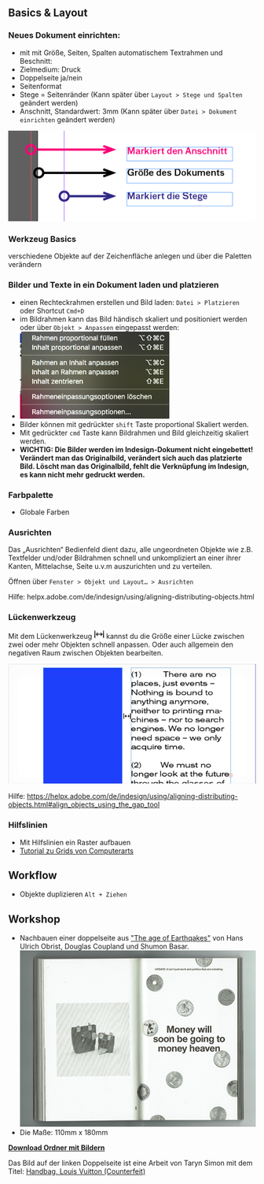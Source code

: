 ## Basics & Layout
### Neues Dokument einrichten:
- mit mit Größe, Seiten, Spalten automatischem Textrahmen und Beschnitt:
- Zielmedium: Druck
- Doppelseite ja/nein
- Seitenformat
- Stege = Seitenränder (Kann später über `Layout > Stege und Spalten` geändert werden)
- Anschnitt, Standardwert: 3mm (Kann später über `Datei > Dokument einrichten` geändert werden)

![](bilder/raender.png)

### Werkzeug Basics

verschiedene Objekte auf der Zeichenfläche anlegen und über die Paletten verändern

### Bilder und Texte in ein Dokument laden und platzieren
- einen Rechteckrahmen erstellen und Bild laden:
`Datei > Platzieren` oder Shortcut `Cmd+D`
- im Bildrahmen kann das Bild händisch
skaliert und positioniert werden oder über
`Objekt > Anpassen` eingepasst werden:
- ![](bilder/objekt-anpassen.png)
- Bilder können mit gedrückter `shift` Taste proportional Skaliert werden.
- Mit gedrückter `cmd` Taste kann Bildrahmen und Bild gleichzeitig skaliert werden.
- **WICHTIG:
Die Bilder werden im Indesign-Dokument nicht eingebettet! Verändert man das
Originalbild, verändert sich auch das platzierte Bild. Löscht man das Originalbild,
fehlt die Verknüpfung im Indesign, es kann nicht mehr gedruckt werden.**

### Farbpalette
  - Globale Farben

### Ausrichten
Das „Ausrichten“ Bedienfeld dient dazu,
alle ungeordneten Objekte wie z.B. Textfelder
und/oder Bildrahmen schnell und
unkompliziert an einer ihrer Kanten,
Mittelachse, Seite u.v.m auszurichten und
zu verteilen.

Öffnen über `Fenster > Objekt und Layout… > Ausrichten`

Hilfe: helpx.adobe.com/de/indesign/using/aligning-distributing-objects.html

### Lückenwerkzeug

Mit dem Lückenwerkzeug ![](bilder/gap-tool.png) kannst du die Größe einer Lücke zwischen zwei oder mehr Objekten schnell anpassen. Oder auch allgemein den negativen Raum zwischen Objekten bearbeiten.

![](bilder/gap-tool-bsp.gif)

Hilfe: https://helpx.adobe.com/de/indesign/using/aligning-distributing-objects.html#align_objects_using_the_gap_tool

### Hilfslinien
- Mit Hilfslinien ein Raster aufbauen
- [Tutorial zu Grids von Computerarts](http://mos.computerarts.co.uk/pdf/ART179_tut_indesign.pdf)

## Workflow

- Objekte duplizieren `Alt + Ziehen`

## Workshop

- Nachbauen einer doppelseite aus ["The age of Earthqakes"](http://www.dazeddigital.com/artsandculture/article/24283/1/inside-the-age-of-earthquakes) von Hans Ulrich Obrist, Douglas Coupland und Shumon Basar.
 ![](bilder/vorlage_moneywillsoon_klein.png)
- Die Maße: 110mm x 180mm

[**Download Ordner mit Bildern**](https://github.com/milangress/inDesign101/blob/master/1_basics/workshop/workshop_basics.zip?raw=true)

Das Bild auf der linken Doppelseite ist eine Arbeit von Taryn Simon mit dem Titel: [Handbag, Louis Vuitton (Counterfeit)](https://www.artsy.net/artwork/taryn-simon-handbag-louis-vuitton-counterfeit)
